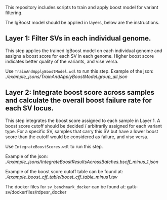 This repository includes scripts to train and apply boost model for variant filtering.

The lgBoost model should be applied in layers, below are the instructions.

## Layer 1: Filter SVs in each individual genome.
This step applies the trained lgBoost model on each individual genome and assigns a boost score for each SV in each genome. Higher boost score indicates better quality of the variants, and vise versa.

Use `TrainAndApplyBoostModel.wdl` to run this step. Example of the json: *./example_jsons/TrainAndApplyBoostModel.group_all.json*

## Layer 2: Integrate boost score across samples and calculate the overall boost failure rate for each SV locus.
This step integrates the boost score assigned to each sample in Layer 1. A boost score cutoff should be decided / arbitrarily assigned for each variant type. For a specific SV, samples that carry this SV but have a lower boost score than the cutoff would be considered as failure, and vise versa.

Use `IntegrateBoostScores.wdl` to run this step. 

Example of the json: *./example_jsons/IntegrateBoostResultsAcrossBatches.bscff_minus_1.json*

Example of the boost score cutoff table can be found at: *./example_boost_cff_table/boost_cff_table_minus1.tsv*

The docker files for `sv_benchmark_docker` can be found at: gatk-sv/dockerfiles/rdpesr_docker

